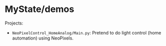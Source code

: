# MyState/demos

Projects:
- `NeoPixelControl_HomeAnalog/Main.py`: Pretend to do light control (home automation) using NeoPixels.